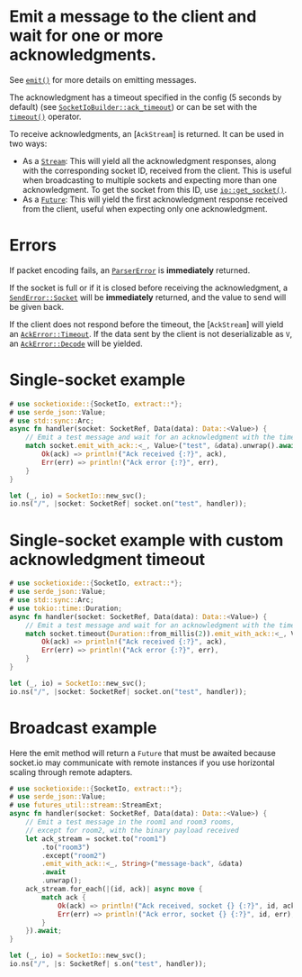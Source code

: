 # Emit a message to the client and wait for one or more acknowledgments.

See [`emit()`](#method.emit) for more details on emitting messages.

The acknowledgment has a timeout specified in the config (5 seconds by default)
(see [`SocketIoBuilder::ack_timeout`]) or can be set with the [`timeout()`](#method.timeout) operator.

To receive acknowledgments, an [`AckStream`] is returned. It can be used in two ways:
* As a [`Stream`]: This will yield all the acknowledgment responses, along with the corresponding socket ID, received from the client. This is useful when broadcasting to multiple sockets and expecting more than one acknowledgment. To get the socket from this ID, use [`io::get_socket()`].
* As a [`Future`]: This will yield the first acknowledgment response received from the client, useful when expecting only one acknowledgment.

# Errors
If packet encoding fails, an [`ParserError`] is **immediately** returned.

If the socket is full or if it is closed before receiving the acknowledgment,
a [`SendError::Socket`] will be **immediately** returned, and the value to send will be given back.

If the client does not respond before the timeout, the [`AckStream`] will yield
an [`AckError::Timeout`]. If the data sent by the client is not deserializable as `V`,
an [`AckError::Decode`] will be yielded.

[`SocketIoBuilder::ack_timeout`]: crate::SocketIoBuilder#method.ack_timeout
[`Stream`]: futures_core::stream::Stream
[`Future`]: futures_core::future::Future
[`AckError`]: crate::AckError
[`AckError::Decode`]: crate::AckError::Decode
[`AckError::Timeout`]: crate::AckError::Timeout
[`AckError::Socket`]: crate::AckError::Socket
[`AckError::Socket(SocketError::Closed)`]: crate::SocketError::Closed
[`SendError::Socket`]: crate::SendError::Socket
[`ParserError`]: crate::ParserError
[`io::get_socket()`]: crate::SocketIo#method.get_socket

# Single-socket example
```rust
# use socketioxide::{SocketIo, extract::*};
# use serde_json::Value;
# use std::sync::Arc;
async fn handler(socket: SocketRef, Data(data): Data::<Value>) {
    // Emit a test message and wait for an acknowledgment with the timeout specified in the global config
    match socket.emit_with_ack::<_, Value>("test", &data).unwrap().await {
        Ok(ack) => println!("Ack received {:?}", ack),
        Err(err) => println!("Ack error {:?}", err),
    }
}

let (_, io) = SocketIo::new_svc();
io.ns("/", |socket: SocketRef| socket.on("test", handler));
```

# Single-socket example with custom acknowledgment timeout
```rust
# use socketioxide::{SocketIo, extract::*};
# use serde_json::Value;
# use std::sync::Arc;
# use tokio::time::Duration;
async fn handler(socket: SocketRef, Data(data): Data::<Value>) {
    // Emit a test message and wait for an acknowledgment with the timeout specified here
    match socket.timeout(Duration::from_millis(2)).emit_with_ack::<_, Value>("test", &data).unwrap().await {
        Ok(ack) => println!("Ack received {:?}", ack),
        Err(err) => println!("Ack error {:?}", err),
    }
}

let (_, io) = SocketIo::new_svc();
io.ns("/", |socket: SocketRef| socket.on("test", handler));
```

# Broadcast example

Here the emit method will return a `Future` that must be awaited because socket.io may communicate
with remote instances if you use horizontal scaling through remote adapters.

```rust
# use socketioxide::{SocketIo, extract::*};
# use serde_json::Value;
# use futures_util::stream::StreamExt;
async fn handler(socket: SocketRef, Data(data): Data::<Value>) {
    // Emit a test message in the room1 and room3 rooms,
    // except for room2, with the binary payload received
    let ack_stream = socket.to("room1")
        .to("room3")
        .except("room2")
        .emit_with_ack::<_, String>("message-back", &data)
        .await
        .unwrap();
    ack_stream.for_each(|(id, ack)| async move {
        match ack {
            Ok(ack) => println!("Ack received, socket {} {:?}", id, ack),
            Err(err) => println!("Ack error, socket {} {:?}", id, err),
        }
    }).await;
}

let (_, io) = SocketIo::new_svc();
io.ns("/", |s: SocketRef| s.on("test", handler));
```
